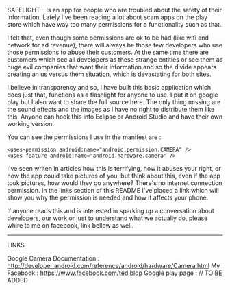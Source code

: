 SAFELIGHT - Is an app for people who are troubled about the safety of their information.
Lately I've been reading a lot about scam apps on the play store which have way too many permissions for a functionality such as that.

I felt that, even though some permissions are ok to be had (like wifi and network for ad revenue), there will always be those few developers who use those permissions to abuse their customers.
At the same time there are customers which see all developers as these strange entities or see them as huge evil companies that want their information and so the divide appears creating an us versus them situation, which is devastating for both sites.

I believe in transparency and so, I have built this basic application which does just that, functions as a flashlight for anyone to use. I put it on google play but I also want to share the full source here. The only thing missing are the sound effects and the images as I have no right to distribute them like this. 
Anyone can hook this into Eclipse or Android Studio and have their own working version. 

You can see the permissions I use in the manifest are :

    <uses-permission android:name="android.permission.CAMERA" />
    <uses-feature android:name="android.hardware.camera" />

I've seen writen in articles how this is terrifying, how it abuses your right, or how the app could take pictures of you, but think
about this, even if the app took pictures, how would they go anywhere? There's no internet connection permission. 
In the links section of this README I've placed a link which will show you why the permission is needed and how it affects your phone.

If anyone reads this and is interested in sparking up a conversation about developers, our work or just to understand what we actually do,
please whire to me on facebook, link bellow as well.



--------------------------------------------------------------------------------------------------------------------------------
LINKS 

Google Camera Documentation : http://developer.android.com/reference/android/hardware/Camera.html
My Facebook : https://www.facebook.com/ted.blop
Google play page : // TO BE ADDED
